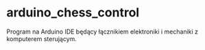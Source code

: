 # arduino_chess_control
Program na Arduino IDE będący łącznikiem elektroniki i mechaniki z komputerem sterującym.
